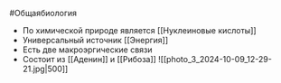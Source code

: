 #Общаябиология 
- По химической природе является [[Нуклеиновые кислоты]]
- Универсальный источник [[Энергия]]
- Есть две макроэргические связи
- Состоит из [[Аденин]] и [[Рибоза]] 
![[photo_3_2024-10-09_12-29-21.jpg|500]]